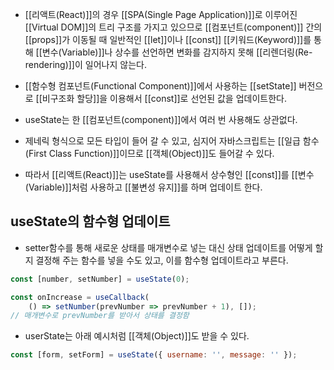 - [[리액트(React)]]의 경우 [[SPA(Single Page Application)]]로 이루어진 [[Virtual DOM]]의 트리 구조를 가지고 있으므로 [[컴포넌트(component)]] 간의 [[props]]가 이동될 때 일반적인 [[let]]이나 [[const]] [[키워드(Keyword)]]를 통해 [[변수(Variable)]]나 상수를 선언하면 변화를 감지하지 못해 [[리렌더링(Re-rendering)]]이 일어나지 않는다.

- [[함수형 컴포넌트(Functional Component)]]에서 사용하는 [[setState]] 버전으로 [[비구조화 할당]]을 이용해서 [[const]]로 선언된 값을 업데이트한다.
- useState는 한 [[컴포넌트(component)]]에서 여러 번 사용해도 상관없다.

- 제네릭 형식으로 모든 타입이 들어 갈 수 있고, 심지어 자바스크립트는  [[일급 함수(First Class Function)]]이므로 [[객체(Object)]]도 들어갈 수 있다.


- 따라서 [[리액트(React)]]는 useState를 사용해서 상수형인 [[const]]를 [[변수(Variable)]]처럼 사용하고 [[불변성 유지]]를 하며 업데이트 한다.


## useState의 함수형 업데이트

- setter함수를 통해 새로운 상태를 매개변수로 넣는 대신 상태 업데이트를 어떻게 할지 결정해 주는 함수를 넣을 수도 있고, 이를 함수형 업데이트라고 부른다.

```jsx
const [number, setNumber] = useState(0);

const onIncrease = useCallback(
	() => setNumber(prevNumber => prevNumber + 1), []);
// 매개변수로 prevNumber를 받아서 상태를 결정함
```


-  userState는 아래 예시처럼 [[객체(Object)]]도 받을 수 있다.

```jsx
const [form, setForm] = useState({ username: '', message: '' });
```